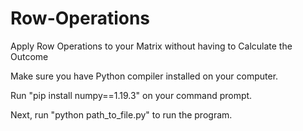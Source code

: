 # Row-Operations
Apply Row Operations to your Matrix without having to Calculate the Outcome

Make sure you have Python compiler installed on your computer.

Run "pip install numpy==1.19.3" on your command prompt.

Next, run "python path_to_file.py" to run the program.
